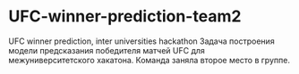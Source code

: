 # UFC-winner-prediction-team2
UFC winner prediction, inter universities hackathon
Задача построения модели предсказания победителя матчей UFC для межуниверситетского хакатона.
Команда заняла второе место в группе.
